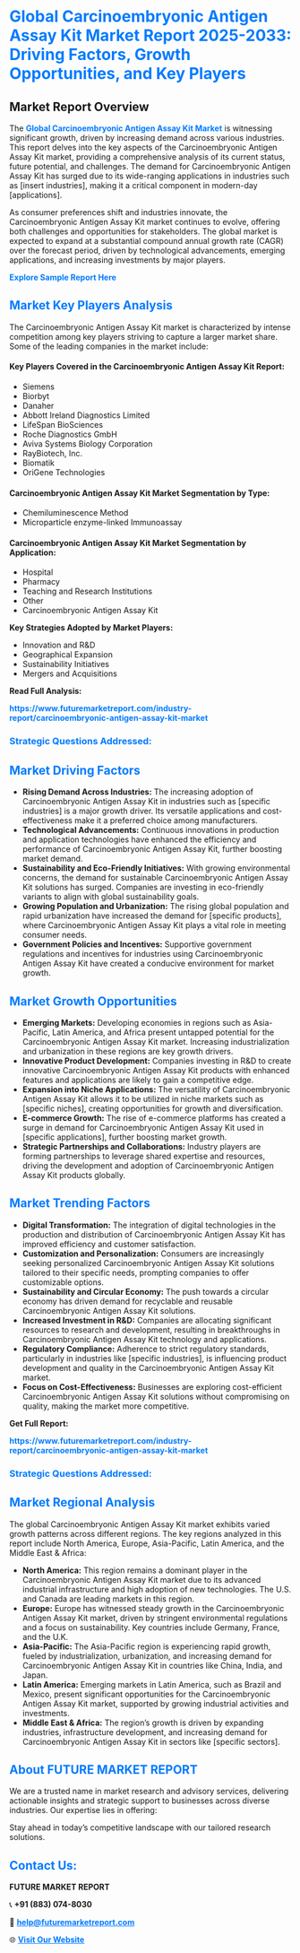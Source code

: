 <h1 style="color: #007BFF;">Global Carcinoembryonic Antigen Assay Kit Market Report 2025-2033: Driving Factors, Growth Opportunities, and Key Players</h1>

<section id="overview">
<h2>Market Report Overview</h2>
<p>The <a href="https://www.futuremarketreport.com/industry-report/carcinoembryonic-antigen-assay-kit-market" style="color: #007BFF; text-decoration: none;"><strong>Global Carcinoembryonic Antigen Assay Kit Market</strong></a> is witnessing significant growth, driven by increasing demand across various industries. This report delves into the key aspects of the Carcinoembryonic Antigen Assay Kit market, providing a comprehensive analysis of its current status, future potential, and challenges. The demand for Carcinoembryonic Antigen Assay Kit has surged due to its wide-ranging applications in industries such as [insert industries], making it a critical component in modern-day [applications].</p>
<p>As consumer preferences shift and industries innovate, the Carcinoembryonic Antigen Assay Kit market continues to evolve, offering both challenges and opportunities for stakeholders. The global market is expected to expand at a substantial compound annual growth rate (CAGR) over the forecast period, driven by technological advancements, emerging applications, and increasing investments by major players.</p>
</section>

<section id="overview">
<p><a href="https://www.futuremarketreport.com/request-sample/reportId=123118" style="color: #007BFF; text-decoration: none;"><strong>Explore Sample Report Here</strong></a></p>
</section>

<section id="key-players">
<h2 style="color: #007BFF;">Market Key Players Analysis</h2>
<p>The Carcinoembryonic Antigen Assay Kit market is characterized by intense competition among key players striving to capture a larger market share. Some of the leading companies in the market include:</p>
<h4>Key Players Covered in the Carcinoembryonic Antigen Assay Kit Report:</h4>
<ul><li>Siemens</li><li>Biorbyt</li><li>Danaher</li><li>Abbott Ireland Diagnostics Limited</li><li>LifeSpan BioSciences</li><li>Roche Diagnostics GmbH</li><li>Aviva Systems Biology Corporation</li><li>RayBiotech, Inc.</li><li>Biomatik</li><li>OriGene Technologies</li></ul>
<h4>Carcinoembryonic Antigen Assay Kit Market Segmentation by Type:</h4>
<ul><li>Chemiluminescence Method</li><li>Microparticle enzyme-linked Immunoassay</li></ul>

<h4>Carcinoembryonic Antigen Assay Kit Market Segmentation by Application:</h4>
<ul><li>Hospital</li><li>Pharmacy</li><li>Teaching and Research Institutions</li><li>Other</li><li>Carcinoembryonic Antigen Assay Kit</li></ul>
<p><strong>Key Strategies Adopted by Market Players:</strong></p>
<ul>
<li>Innovation and R&D</li>
<li>Geographical Expansion</li>
<li>Sustainability Initiatives</li>
<li>Mergers and Acquisitions</li>
</ul>
</section>

<section>
<p><strong>Read Full Analysis: </strong></p><a href="https://www.futuremarketreport.com/industry-report/carcinoembryonic-antigen-assay-kit-market" style="color: #007BFF; text-decoration: none;"><strong>https://www.futuremarketreport.com/industry-report/carcinoembryonic-antigen-assay-kit-market</strong></a>
<h3 style="color: #007BFF;">Strategic Questions Addressed:</h3>
</section>

<section id="driving-factors">
<h2 style="color: #007BFF;">Market Driving Factors</h2>
<ul>
<li><strong>Rising Demand Across Industries:</strong> The increasing adoption of Carcinoembryonic Antigen Assay Kit in industries such as [specific industries] is a major growth driver. Its versatile applications and cost-effectiveness make it a preferred choice among manufacturers.</li>
<li><strong>Technological Advancements:</strong> Continuous innovations in production and application technologies have enhanced the efficiency and performance of Carcinoembryonic Antigen Assay Kit, further boosting market demand.</li>
<li><strong>Sustainability and Eco-Friendly Initiatives:</strong> With growing environmental concerns, the demand for sustainable Carcinoembryonic Antigen Assay Kit solutions has surged. Companies are investing in eco-friendly variants to align with global sustainability goals.</li>
<li><strong>Growing Population and Urbanization:</strong> The rising global population and rapid urbanization have increased the demand for [specific products], where Carcinoembryonic Antigen Assay Kit plays a vital role in meeting consumer needs.</li>
<li><strong>Government Policies and Incentives:</strong> Supportive government regulations and incentives for industries using Carcinoembryonic Antigen Assay Kit have created a conducive environment for market growth.</li>
</ul>
</section>

<section id="growth-opportunities">
<h2 style="color: #007BFF;">Market Growth Opportunities</h2>
<ul>
<li><strong>Emerging Markets:</strong> Developing economies in regions such as Asia-Pacific, Latin America, and Africa present untapped potential for the Carcinoembryonic Antigen Assay Kit market. Increasing industrialization and urbanization in these regions are key growth drivers.</li>
<li><strong>Innovative Product Development:</strong> Companies investing in R&D to create innovative Carcinoembryonic Antigen Assay Kit products with enhanced features and applications are likely to gain a competitive edge.</li>
<li><strong>Expansion into Niche Applications:</strong> The versatility of Carcinoembryonic Antigen Assay Kit allows it to be utilized in niche markets such as [specific niches], creating opportunities for growth and diversification.</li>
<li><strong>E-commerce Growth:</strong> The rise of e-commerce platforms has created a surge in demand for Carcinoembryonic Antigen Assay Kit used in [specific applications], further boosting market growth.</li>
<li><strong>Strategic Partnerships and Collaborations:</strong> Industry players are forming partnerships to leverage shared expertise and resources, driving the development and adoption of Carcinoembryonic Antigen Assay Kit products globally.</li>
</ul>
</section>

<section id="trending-factors">
<h2 style="color: #007BFF;">Market Trending Factors</h2>
<ul>
<li><strong>Digital Transformation:</strong> The integration of digital technologies in the production and distribution of Carcinoembryonic Antigen Assay Kit has improved efficiency and customer satisfaction.</li>
<li><strong>Customization and Personalization:</strong> Consumers are increasingly seeking personalized Carcinoembryonic Antigen Assay Kit solutions tailored to their specific needs, prompting companies to offer customizable options.</li>
<li><strong>Sustainability and Circular Economy:</strong> The push towards a circular economy has driven demand for recyclable and reusable Carcinoembryonic Antigen Assay Kit solutions.</li>
<li><strong>Increased Investment in R&D:</strong> Companies are allocating significant resources to research and development, resulting in breakthroughs in Carcinoembryonic Antigen Assay Kit technology and applications.</li>
<li><strong>Regulatory Compliance:</strong> Adherence to strict regulatory standards, particularly in industries like [specific industries], is influencing product development and quality in the Carcinoembryonic Antigen Assay Kit market.</li>
<li><strong>Focus on Cost-Effectiveness:</strong> Businesses are exploring cost-efficient Carcinoembryonic Antigen Assay Kit solutions without compromising on quality, making the market more competitive.</li>
</ul>
</section>

<section>
<p><strong>Get Full Report: </strong></p><a href="https://www.futuremarketreport.com/industry-report/carcinoembryonic-antigen-assay-kit-market" style="color: #007BFF; text-decoration: none;"><strong>https://www.futuremarketreport.com/industry-report/carcinoembryonic-antigen-assay-kit-market</strong></a>
<h3 style="color: #007BFF;">Strategic Questions Addressed:</h3>
</section>


<section id="regional-analysis">
<h2 style="color: #007BFF;">Market Regional Analysis</h2>
<p>The global Carcinoembryonic Antigen Assay Kit market exhibits varied growth patterns across different regions. The key regions analyzed in this report include North America, Europe, Asia-Pacific, Latin America, and the Middle East & Africa:</p>
<ul>
<li><strong>North America:</strong> This region remains a dominant player in the Carcinoembryonic Antigen Assay Kit market due to its advanced industrial infrastructure and high adoption of new technologies. The U.S. and Canada are leading markets in this region.</li>
<li><strong>Europe:</strong> Europe has witnessed steady growth in the Carcinoembryonic Antigen Assay Kit market, driven by stringent environmental regulations and a focus on sustainability. Key countries include Germany, France, and the U.K.</li>
<li><strong>Asia-Pacific:</strong> The Asia-Pacific region is experiencing rapid growth, fueled by industrialization, urbanization, and increasing demand for Carcinoembryonic Antigen Assay Kit in countries like China, India, and Japan.</li>
<li><strong>Latin America:</strong> Emerging markets in Latin America, such as Brazil and Mexico, present significant opportunities for the Carcinoembryonic Antigen Assay Kit market, supported by growing industrial activities and investments.</li>
<li><strong>Middle East & Africa:</strong> The region’s growth is driven by expanding industries, infrastructure development, and increasing demand for Carcinoembryonic Antigen Assay Kit in sectors like [specific sectors].</li>
</ul>
</section>

<footer>
<h2 style="color: #007BFF;">About FUTURE MARKET REPORT</h2>
<p>We are a trusted name in market research and advisory services, delivering actionable insights and strategic support to businesses across diverse industries. Our expertise lies in offering:</p>

<p>Stay ahead in today’s competitive landscape with our tailored research solutions.</p>

<h2 style="color: #007BFF;">Contact Us:</h2>
<p><strong>FUTURE MARKET REPORT</strong></p>
<p>📞 <strong>+91 (883) 074-8030</strong></p>
<p>📧 <strong><a href="mailto:help@futuremarketreport.com" style="color: #007BFF;">help@futuremarketreport.com</a></strong></p>
<p>🌐 <strong><a href="https://www.futuremarketreport.com/" style="color: #007BFF;">Visit Our Website</a></strong></p>
</footer>